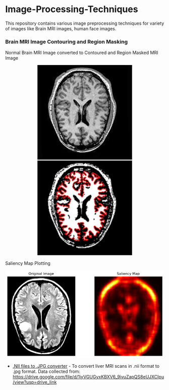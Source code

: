 # Image-Processing-Techniques
This repository contains various image preprocessing techniques for variety of images like Brain MRI images, human face images.

### Brain MRI Image Contouring and Region Masking
Normal Brain MRI Image converted to Contoured and Region Masked MRI Image <br>
<p align="center">
  <img src="no1482.jpg" alt="Normal MRI" width="300" height="300">
  <img src="Brain Contoured image no 1482.png" alt="Contoured and Region Masked MRI" width="300" height="300">
</p>
Saliency Map Plotting <br>
<p align="center">
  <img src="Saliency_Map.png" alt="Contoured MRI">
</p>

* <a href='https://github.com/dvamsidhar2002/Image-Processing-Techniques/blob/main/image%20format%20converter.py'>.NII files to .JPG converter</a> - To convert liver MRI scans in .nii format to .jpg format. Data collected from: https://drive.google.com/file/d/1jyVGUGyxKBXV6_9ivuZapQS8eUJXCIpu/view?usp=drive_link
